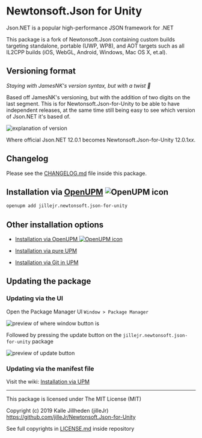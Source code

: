 # Newtonsoft.Json for Unity

Json.NET is a popular high-performance JSON framework for .NET

This package is a fork of Newtonsoft.Json containing custom builds targeting
standalone, portable (UWP, WP8), and AOT targets such as all IL2CPP builds
(iOS, WebGL, Android, Windows, Mac OS X, et.al).

## Versioning format

*Staying with JamesNK's version syntax, but with a twist :dizzy:*

Based off JamesNK's versioning, but with the addition of two digits on the last
segment. This is for Newtonsoft.Json-for-Unity to be able to have independent
releases, at the same time still being easy to see which version of Json.NET
it's based of.

![explanation of version][version-explanation.png]

Where official Json.NET 12.0.1 becomes Newtonsoft.Json-for-Unity 12.0.1*xx*.

## Changelog

Please see the [CHANGELOG.md][changelog.md] file inside this package.

## Installation via [OpenUPM][openupm] ![OpenUPM icon][openupm-icon.png]

```sh
openupm add jillejr.newtonsoft.json-for-unity
```

## Other installation options

- [Installation via OpenUPM
  ![OpenUPM icon][openupm-icon.png]][wiki-installation-via-openupm]
  
- [Installation via pure UPM][wiki-installation-via-upm]

- [Installation via Git in UPM][wiki-installation-via-git-in-upm]

## Updating the package

### Updating via the UI

Open the Package Manager UI `Window > Package Manager`

![preview of where window button is](https://i.imgur.com/0FvA5W6.png)

Followed by pressing the update button on the `jillejr.newtonsoft.json-for-unity`
package

![preview of update button](https://i.imgur.com/H6LhK2n.png)

### Updating via the manifest file

Visit the wiki: [Installation via UPM][wiki-installation-via-upm]

---

This package is licensed under The MIT License (MIT)

Copyright (c) 2019 Kalle Jillheden (jilleJr)  
<https://github.com/jilleJr/Newtonsoft.Json-for-Unity>

See full copyrights in [LICENSE.md][license.md] inside repository

[license.md]: https://github.com/jilleJr/Newtonsoft.Json-for-Unity/blob/master/LICENSE.md
[changelog.md]: https://github.com/jilleJr/Newtonsoft.Json-for-Unity/blob/master/CHANGELOG.md
[version-explanation.png]: https://github.com/jilleJr/Newtonsoft.Json-for-Unity/raw/ce23d98230673744d73656b4c4f6bc1f9989c37a/Doc/version-explanation.png
[openupm]: https://openupm.com/packages/jillejr.newtonsoft.json-for-unity/
[openupm-icon.png]: https://github.com/jilleJr/Newtonsoft.Json-for-Unity/raw/c43046bc4763c0a5d3b0164a4f0a92e40de9d10e/Doc/icons/openupm-icon-16.png
[wiki-installation-via-openupm]: https://github.com/jilleJr/Newtonsoft.Json-for-Unity/wiki/Installation-via-OpenUPM
[wiki-installation-via-upm]: https://github.com/jilleJr/Newtonsoft.Json-for-Unity/wiki/Installation-via-UPM
[wiki-installation-via-git-in-upm]: https://github.com/jilleJr/Newtonsoft.Json-for-Unity/wiki/Installation-via-Git-in-UPM
